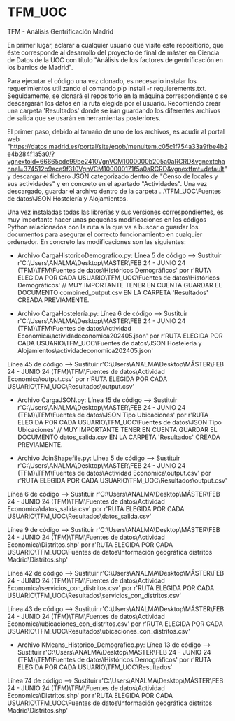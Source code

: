 # TFM_UOC
TFM - Análisis Gentrificación Madrid

En primer lugar, aclarar a cualquier usuario que visite este repositiorio, que éste corresponde al desarrollo del proyecto de final de máster en Ciencia de Datos de la UOC con título "Análisis de los factores de gentrificación en los barrios de Madrid".

Para ejecutar el código una vez clonado, es necesario instalar los requerimientos utilizando el comando pip install -r requierements.txt. Seguidamente, se clonará el repositorio en la máquina correspondiente o se descargarán los datos en la ruta elegida por el usuario. Recomiendo crear una carpeta 'Resultados' donde se irán guardando los diferentes archivos de salida que se usarán en herramientas posteriores.

El primer paso, debido al tamaño de uno de los archivos, es acudir al portal web "https://datos.madrid.es/portal/site/egob/menuitem.c05c1f754a33a9fbe4b2e4b284f1a5a0/?vgnextoid=66665cde99be2410VgnVCM1000000b205a0aRCRD&vgnextchannel=374512b9ace9f310VgnVCM100000171f5a0aRCRD&vgnextfmt=default" y descargar el fichero JSON categorizado dentro de "Censo de locales y sus actividades" y en concreto en el apartado "Actividades". Una vez descargado, guardar el archivo dentro de la carpeta ...\TFM_UOC\Fuentes de datos\JSON Hostelería y Alojamientos.

Una vez instaladas todas las librerías y sus versiones correspondientes, es muy importante hacer unas pequeñas modificaciones en los códigos Python relacionados con la ruta a la que va a buscar o guardar los documentos para asegurar el correcto funcionamiento en cualquier ordenador. En concreto las modificaciones son las siguientes:

- Archivo CargaHistoricoDemografico.py: 
Línea 5 de código --> Sustituir r'C:\Users\ANALMA\Desktop\MÁSTER\FEB 24 - JUNIO 24 (TFM)\TFM\Fuentes de datos\Históricos Demográficos' por r'RUTA ELEGIDA POR CADA USUARIO\TFM_UOC\Fuentes de datos\Históricos Demográficos' // MUY IMPORTANTE TENER EN CUENTA GUARDAR EL DOCUMENTO combined_output.csv EN LA CARPETA 'Resultados' CREADA PREVIAMENTE.

- Archivo CargaHostelería.py: 
Línea 6 de código --> Sustituir r'C:\Users\ANALMA\Desktop\MÁSTER\FEB 24 - JUNIO 24 (TFM)\TFM\Fuentes de datos\Actividad Economica\actividadeconomica202405.json' por r'RUTA ELEGIDA POR CADA USUARIO\TFM_UOC\Fuentes de datos\JSON Hostelería y Alojamientos\actividadeconomica202405.json'

Línea 45 de código --> Sustituir r'C:\Users\ANALMA\Desktop\MÁSTER\FEB 24 - JUNIO 24 (TFM)\TFM\Fuentes de datos\Actividad Economica\output.csv' por r'RUTA ELEGIDA POR CADA USUARIO\TFM_UOC\Resultados\output.csv'

- Archivo CargaJSON.py: 
Línea 15 de código --> Sustituir r'C:\Users\ANALMA\Desktop\MÁSTER\FEB 24 - JUNIO 24 (TFM)\TFM\Fuentes de datos\JSON Tipo Ubicaciones' por r'RUTA ELEGIDA POR CADA USUARIO\TFM_UOC\Fuentes de datos\JSON Tipo Ubicaciones' // MUY IMPORTANTE TENER EN CUENTA GUARDAR EL DOCUMENTO datos_salida.csv EN LA CARPETA 'Resultados' CREADA PREVIAMENTE.

- Archivo JoinShapefile.py:
Línea 5 de código --> Sustituir r'C:\Users\ANALMA\Desktop\MÁSTER\FEB 24 - JUNIO 24 (TFM)\TFM\Fuentes de datos\Actividad Economica\output.csv' por r'RUTA ELEGIDA POR CADA USUARIO\TFM_UOC\Resultados\output.csv'

Línea 6 de código --> Sustituir r'C:\Users\ANALMA\Desktop\MÁSTER\FEB 24 - JUNIO 24 (TFM)\TFM\Fuentes de datos\Actividad Economica\datos_salida.csv' por r'RUTA ELEGIDA POR CADA USUARIO\TFM_UOC\Resultados\datos_salida.csv'

Línea 9 de código --> Sustituir r'C:\Users\ANALMA\Desktop\MÁSTER\FEB 24 - JUNIO 24 (TFM)\TFM\Fuentes de datos\Actividad Economica\Distritos.shp' por r'RUTA ELEGIDA POR CADA USUARIO\TFM_UOC\Fuentes de datos\Información geográfica distritos Madrid\Distritos.shp'

Línea 42 de código --> Sustituir r'C:\Users\ANALMA\Desktop\MÁSTER\FEB 24 - JUNIO 24 (TFM)\TFM\Fuentes de datos\Actividad Economica\servicios_con_distritos.csv' por r'RUTA ELEGIDA POR CADA USUARIO\TFM_UOC\Resultados\servicios_con_distritos.csv'

Línea 43 de código --> Sustituir r'C:\Users\ANALMA\Desktop\MÁSTER\FEB 24 - JUNIO 24 (TFM)\TFM\Fuentes de datos\Actividad Economica\ubicaciones_con_distritos.csv' por r'RUTA ELEGIDA POR CADA USUARIO\TFM_UOC\Resultados\ubicaciones_con_distritos.csv'

- Archivo KMeans_Historico_Demografico.py:
Línea 13 de código --> Sustituir r'C:\Users\ANALMA\Desktop\MÁSTER\FEB 24 - JUNIO 24 (TFM)\TFM\Fuentes de datos\Históricos Demográficos' por r'RUTA ELEGIDA POR CADA USUARIO\TFM_UOC\Resultados'

Línea 74 de código --> Sustituir r'C:\Users\ANALMA\Desktop\MÁSTER\FEB 24 - JUNIO 24 (TFM)\TFM\Fuentes de datos\Actividad Economica\Distritos.shp' por r'RUTA ELEGIDA POR CADA USUARIO\TFM_UOC\Fuentes de datos\Información geográfica distritos Madrid\Distritos.shp'


